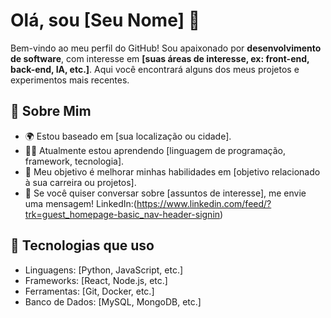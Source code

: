 # Olá, sou [Seu Nome] 👋

Bem-vindo ao meu perfil do GitHub! Sou apaixonado por **desenvolvimento de software**, com interesse em **[suas áreas de interesse, ex: front-end, back-end, IA, etc.]**. Aqui você encontrará alguns dos meus projetos e experimentos mais recentes.
## 💼 Sobre Mim
- 🌍 Estou baseado em [sua localização ou cidade].
- 👨‍💻 Atualmente estou aprendendo [linguagem de programação, framework, tecnologia].
- 🎯 Meu objetivo é melhorar minhas habilidades em [objetivo relacionado à sua carreira ou projetos].
- 💬 Se você quiser conversar sobre [assuntos de interesse], me envie uma mensagem!
LinkedIn:(https://www.linkedin.com/feed/?trk=guest_homepage-basic_nav-header-signin)
## 🔧 Tecnologias que uso

- Linguagens: [Python, JavaScript, etc.]
- Frameworks: [React, Node.js, etc.]
- Ferramentas: [Git, Docker, etc.]
- Banco de Dados: [MySQL, MongoDB, etc.]
